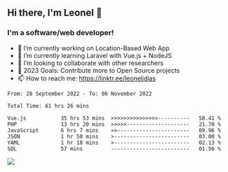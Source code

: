 ## Hi there, I'm Leonel 👋

### I'm a software/web developer!
- 🔭 I’m currently working on Location-Based Web App
- 🌱 I’m currently learning Laravel with Vue.js + NodeJS
- 👯 I’m looking to collaborate with other researchers
- 🥅 2023 Goals: Contribute more to Open Source projects
- 📫 How to reach me: https://linktr.ee/leoneljdias

<!--START_SECTION:waka-->

```text
From: 28 September 2022 - To: 06 November 2022

Total Time: 61 hrs 26 mins

Vue.js           35 hrs 53 mins  >>>>>>>>>>>>>>>----------   58.41 %
PHP              13 hrs 20 mins  >>>>>--------------------   21.70 %
JavaScript       6 hrs 7 mins    >>-----------------------   09.96 %
JSON             1 hr 50 mins    >------------------------   03.00 %
YAML             1 hr 18 mins    >------------------------   02.13 %
SQL              57 mins         -------------------------   01.56 %
```

<!--END_SECTION:waka-->

![](https://komarev.com/ghpvc/?username=leoneljdias&color=blue&style=flat-square)
